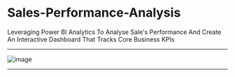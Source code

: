 # Sales-Performance-Analysis
Leveraging Power BI Analytics To Analyse Sale's Performance And Create An Interactive Dashboard That Tracks Core Business KPIs

---

![image](https://github.com/user-attachments/assets/b3a8ecda-b07e-44b3-8ff1-03b87f09b10c)

---

